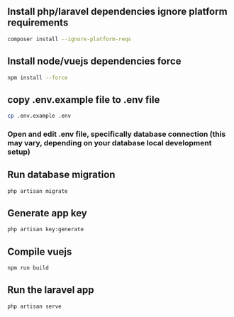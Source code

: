 ## Install php/laravel dependencies ignore platform requirements
```bash
composer install --ignore-platform-reqs
```

## Install node/vuejs dependencies force
```bash
npm install --force
```

## copy .env.example file to .env file
```bash
cp .env.example .env
```

### Open and edit .env file, specifically database connection (this may vary, depending on your database local development setup)

## Run database migration
```bash
php artisan migrate
```

## Generate app key
```bash
php artisan key:generate
```

## Compile vuejs
```bash
npm run build
```

## Run the laravel app
```bash
php artisan serve
```